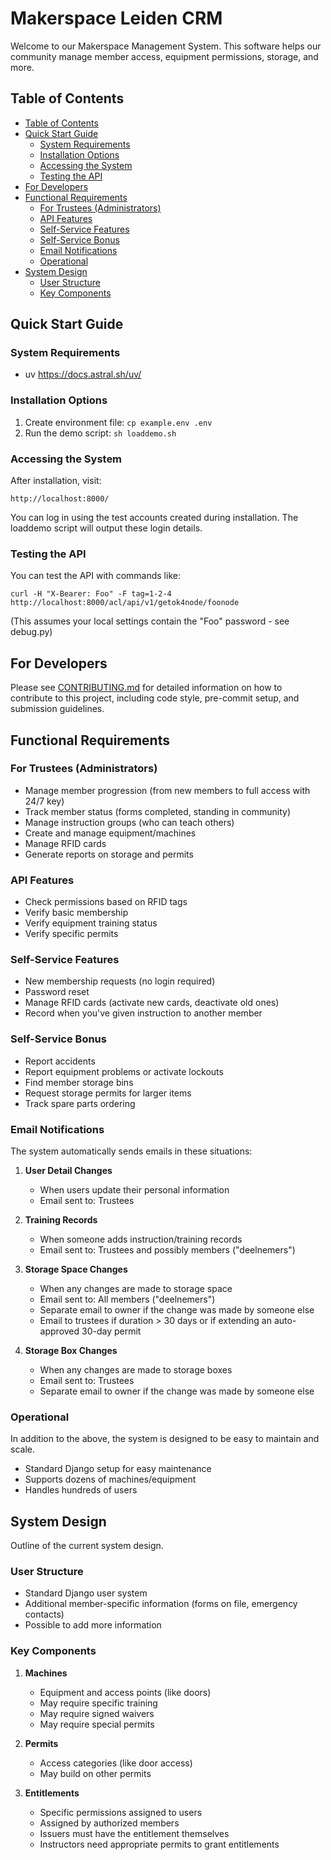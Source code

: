 # Makerspace Leiden CRM

Welcome to our Makerspace Management System. This software helps our community manage member access, equipment permissions, storage, and more.

## Table of Contents

- [Table of Contents](#table-of-contents)
- [Quick Start Guide](#quick-start-guide)
  - [System Requirements](#system-requirements)
  - [Installation Options](#installation-options)
  - [Accessing the System](#accessing-the-system)
  - [Testing the API](#testing-the-api)
- [For Developers](#for-developers)
- [Functional Requirements](#functional-requirements)
  - [For Trustees (Administrators)](#for-trustees-administrators)
  - [API Features](#api-features)
  - [Self-Service Features](#self-service-features)
  - [Self-Service Bonus](#self-service-bonus)
  - [Email Notifications](#email-notifications)
  - [Operational](#operational)
- [System Design](#system-design)
  - [User Structure](#user-structure)
  - [Key Components](#key-components)

## Quick Start Guide

### System Requirements
- uv https://docs.astral.sh/uv/

### Installation Options

1. Create environment file: `cp example.env .env`
2. Run the demo script: `sh loaddemo.sh`

### Accessing the System
After installation, visit:
```
http://localhost:8000/
```

You can log in using the test accounts created during installation. The loaddemo script will output these login details.

### Testing the API
You can test the API with commands like:
```
curl -H "X-Bearer: Foo" -F tag=1-2-4 http://localhost:8000/acl/api/v1/getok4node/foonode
```
(This assumes your local settings contain the "Foo" password - see debug.py)

## For Developers

Please see [CONTRIBUTING.md](CONTRIBUTING.md) for detailed information on how to contribute to this project, including code style, pre-commit setup, and submission guidelines.

## Functional Requirements

### For Trustees (Administrators)
- Manage member progression (from new members to full access with 24/7 key)
- Track member status (forms completed, standing in community)
- Manage instruction groups (who can teach others)
- Create and manage equipment/machines
- Manage RFID cards
- Generate reports on storage and permits

### API Features
- Check permissions based on RFID tags
- Verify basic membership
- Verify equipment training status
- Verify specific permits

### Self-Service Features
- New membership requests (no login required)
- Password reset
- Manage RFID cards (activate new cards, deactivate old ones)
- Record when you've given instruction to another member

### Self-Service Bonus
- Report accidents
- Report equipment problems or activate lockouts
- Find member storage bins
- Request storage permits for larger items
- Track spare parts ordering

### Email Notifications
The system automatically sends emails in these situations:

1. **User Detail Changes**
   - When users update their personal information
   - Email sent to: Trustees

2. **Training Records**
   - When someone adds instruction/training records
   - Email sent to: Trustees and possibly members ("deelnemers")

3. **Storage Space Changes**
   - When any changes are made to storage space
   - Email sent to: All members ("deelnemers")
   - Separate email to owner if the change was made by someone else
   - Email to trustees if duration > 30 days or if extending an auto-approved 30-day permit

4. **Storage Box Changes**
   - When any changes are made to storage boxes
   - Email sent to: Trustees
   - Separate email to owner if the change was made by someone else

### Operational
In addition to the above, the system is designed to be easy to maintain and scale.

- Standard Django setup for easy maintenance
- Supports dozens of machines/equipment
- Handles hundreds of users

## System Design

Outline of the current system design.

### User Structure
- Standard Django user system
- Additional member-specific information (forms on file, emergency contacts)
- Possible to add more information

### Key Components
1. **Machines**
   - Equipment and access points (like doors)
   - May require specific training
   - May require signed waivers
   - May require special permits

2. **Permits**
   - Access categories (like door access)
   - May build on other permits

3. **Entitlements**
   - Specific permissions assigned to users
   - Assigned by authorized members
   - Issuers must have the entitlement themselves
   - Instructors need appropriate permits to grant entitlements
